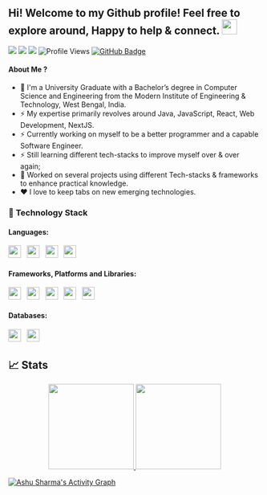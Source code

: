 ## Hi! Welcome to my Github profile! Feel free to explore around, Happy to help & connect. <img src="https://raw.githubusercontent.com/aemmadi/aemmadi/master/wave.gif" width="30px" height="30px">

<a href="https://www.linkedin.com/in/ashu-sharma-9856631b2/"><img src="https://img.shields.io/badge/linkedin-%230077B5.svg?style=for-the-badge&logo=linkedin&logoColor=white"></a>
<a href="mailto:ashu26748sharma@gmail.com"><img src="https://img.shields.io/badge/Gmail-D14836?style=for-the-badge&logo=gmail&logoColor=white"></a>
<a href="https://drive.google.com/file/d/1qpzIGAA3CCQzZrePVPmYxEjBpSxb3DO-/view" target="blank"><img src="https://img.shields.io/badge/Resume-%23000000.svg?style=for-the-badge&logo=firefox&logoColor=#FF7139"/></a>
![Profile Views](https://komarev.com/ghpvc/?username=ashusharma890&style=flat-square)
<a href="https://github.com/ashusharma890?tab=followers"><img src="https://img.shields.io/github/followers/ashusharma890?label=Followers&style=social" alt="GitHub Badge"></a>

#### About Me ?

- 🏫 I'm a University Graduate with a Bachelor’s degree in Computer Science and Engineering from the Modern Institute of Engineering & Technology, West Bengal, India.
- ⚡️ My expertise primarily revolves around Java, JavaScript, React, Web Development, NextJS.
- ⚡️ Currently working on myself to be a better programmer and a capable Software Engineer.
- ⚡️ Still learning different tech-stacks to improve myself over & over again;
- 🔭 Worked on several projects using different Tech-stacks & frameworks to enhance practical knowledge.
- ♥️ I love to keep tabs on new emerging technologies.

### 🔭 **Technology Stack**

#### **Languages**:

<img height=25 src="https://img.shields.io/badge/java-%23007ACC.svg?style=for-the-badge&logo=&logoColjavaor=white">&nbsp;&nbsp;
<img height=25 src="https://img.shields.io/badge/javascript-%23323330.svg?style=for-the-badge&logo=javascript&logoColor=%23F7DF1E">&nbsp;&nbsp;
<img height=25 src="https://img.shields.io/badge/css3-%231572B6.svg?style=for-the-badge&logo=css3&logoColor=white">&nbsp;&nbsp;
<img height=25 src="https://img.shields.io/badge/html5-%23E34F26.svg?style=for-the-badge&logo=html5&logoColor=white">&nbsp;&nbsp;


#### **Frameworks, Platforms and Libraries**:

<img height=25 src="https://img.shields.io/badge/node.js-6DA55F?style=for-the-badge&logo=node.js&logoColor=white">&nbsp;&nbsp;
<img height=25 src="https://img.shields.io/badge/react-%2320232a.svg?style=for-the-badge&logo=react&logoColor=%2361DAFB">&nbsp;&nbsp;
<img height=25 src="https://img.shields.io/badge/next.js-%23E0234E.svg?style=for-the-badge&logo=next.js&logoColor=white">&nbsp;&nbsp;
<img height=25 src="https://img.shields.io/badge/bootstrap-%23404d59.svg?style=for-the-badge&logo=bootstrap&logoColor=%2361DAFB">&nbsp;&nbsp;
<img height=25 src="https://img.shields.io/badge/tailwindcss-%23404d59.svg?style=for-the-badge&logo=tailwindcss&logoColor=%2361DAFB">&nbsp;&nbsp;

#### **Databases**:

<img height=25 src="https://img.shields.io/badge/MongoDB-%234ea94b.svg?style=for-the-badge&logo=mongodb&logoColor=white">&nbsp;&nbsp;
<img height=25 src="https://img.shields.io/badge/mysql-%23316192.svg?style=for-the-badge&logo=mysql&logoColor=white">&nbsp;&nbsp;


## 📈 Stats
<p align="center">
<a href="https://github.com/ashusharma890">
  <img height="170em" src="https://github-readme-stats-eight-theta.vercel.app/api?username=ashusharma890&show_icons=true&theme=algolia&include_all_commits=true&count_private=true"/>
  <img height="170em" src="https://github-readme-stats-eight-theta.vercel.app/api/top-langs/?username=ashusharma890&layout=compact&langs_count=8&theme=algolia"/>
</a>
</p>

<a href="https://github.com/ashusharma890/github-readme-activity-graph"><img alt="Ashu Sharma's Activity Graph" src="https://activity-graph.herokuapp.com/graph?username=ashusharma890&bg_color=0D1117&color=5BCDEC&line=5BCDEC&point=FFFFFF&hide_border=true" /></a>







